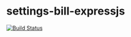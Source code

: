 # settings-bill-expressjs

[![Build Status](https://travis-ci.org/Plenis/settings-bill-expressjs.svg?branch=master)](https://travis-ci.org/Plenis/settings-bill-expressjs)
